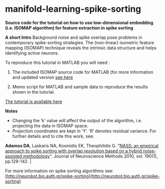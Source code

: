 # manifold-learning-spike-sorting
**Source code for the tutorial on how to use low-dimensional embedding (i.e. ISOMAP algorithm) for feature extraction in spike sorting**

**A short Intro**
Background noise and spike overlap pose problems in contemporary spike-sorting strategies. The (non-linear) isometric feature mapping (ISOMAP) technique reveals the intrinsic data structure and helps identifying active neurons.

To reproduce this tutorial in MATLAB you will need :

1. The included ISOMAP source code for MATLAB (for more information and updated version [see here](http://isomap.stanford.edu)

2. Memo script for MATLAB and sample data to reproduce the results shown in the tutorial.

[The tutorial is available here](http://neurobot.bio.auth.gr)

**Notes**
- Changing the ‘k’ value will affect the output of the algorithm, i.e. projecting the data in ISOMAP space. 
- Projection coordinates are kept in ‘Y’. ‘R’ denotes residual variance.
For further details and to cite this work, see:

**Adamos DA**, Laskaris NA, Kosmidis EK, Theophilidis G. “[NASS: an empirical approach to spike sorting with overlap resolution based on a hybrid noise-assisted methodology](http://dx.doi.org/10.1016/j.jneumeth.2010.04.018)“. Journal of Neuroscience Methods 2010, vol. 190(1), pp.129-142. |  

For more information on spike sorting algorithms see: [http://neurobot.bio.auth.gr/spike-sorting](http://neurobot.bio.auth.gr/spike-sorting)
